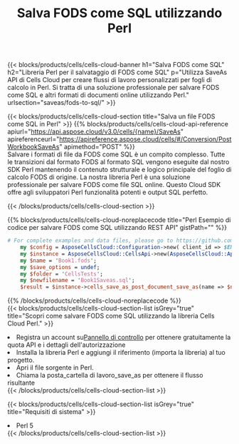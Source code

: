 ﻿---
title:  Salva FODS come SQL utilizzando Perl
description:  Utilizzando Aspose.Cells Cloud SDK per Perl per salvare il file in formato FODS come file in formato SQL.
kwords: Excel, Save FODS as SQL, REST, Perl
howto: How to save FODS as SQL using Aspose.Cells Cloud Perl library.
---
{{< blocks/products/cells/cells-cloud-banner h1="Salva FODS come SQL" h2="Libreria Perl per il salvataggio di FODS come SQL" p="Utilizza SaveAs API di Cells Cloud per creare flussi di lavoro personalizzati per fogli di calcolo in Perl. Si tratta di una soluzione professionale per salvare FODS come SQL e altri formati di documenti online utilizzando Perl." urlsection="saveas/fods-to-sql/" >}}

{{< blocks/products/cells/cells-cloud-section title="Salva un file FODS come SQL in Perl" >}}
{{% blocks/products/cells/cells-cloud-api-reference apiurl="https://api.aspose.cloud/v3.0/cells/{name}/SaveAs" apireferenceurl="https://apireference.aspose.cloud/cells/#/Conversion/PostWorkbookSaveAs" apimethod="POST" %}}
<br/>
Salvare i formati di file da FODS come SQL è un compito complesso. Tutte le transizioni dal formato FODS al formato SQL vengono eseguite dal nostro SDK Perl mantenendo il contenuto strutturale e logico principale del foglio di calcolo FODS di origine. La nostra libreria Perl è una soluzione professionale per salvare FODS come file SQL online. Questo Cloud SDK offre agli sviluppatori Perl funzionalità potenti e output SQL perfetto.

{{< /blocks/products/cells/cells-cloud-section >}}

{{% blocks/products/cells/cells-cloud-noreplacecode title="Perl Esempio di codice per salvare FODS come SQL utilizzando REST API" gistPath="" %}}
  
```perl
# For complete examples and data files, please go to https://github.com/aspose-cells-cloud/aspose-cells-cloud-perl/
    my $config = AsposeCellsCloud::Configuration->new( client_id => $ENV{'ProductClientId'}, client_secret => $ENV{'ProductClientSecret'});
    my $instance = AsposeCellsCloud::CellsApi->new(AsposeCellsCloud::ApiClient->new( $config));
    my $name = 'Book1.fods';
    my $save_options = undef;
    my $folder = 'CellsTests';
    my $newfilename = 'Book1Saveas.sql';
    $result = $instance->cells_save_as_post_document_save_as(name => $name,save_options => $save_options, newfilename => $newfilename, folder => $folder);
```
  
{{% /blocks/products/cells/cells-cloud-noreplacecode %}}
<br/>
{{< blocks/products/cells/cells-cloud-section-list isGrey="true" title="Scopri come salvare FODS come SQL utilizzando la libreria Cells Cloud Perl." >}}
<li> Registra un account su<a href="https://dashboard.aspose.cloud/">Pannello di controllo</a> per ottenere gratuitamente la quota API e i dettagli dell'autorizzazione</li>
<li>Installa la libreria Perl e aggiungi il riferimento (importa la libreria) al tuo progetto.</li>
<li>Apri il file sorgente in Perl.</li>
<li>Chiama la posta_cartella di lavoro_save_as per ottenere il flusso risultante</li>
{{< /blocks/products/cells/cells-cloud-section-list >}}

{{< blocks/products/cells/cells-cloud-section-list isGrey="true" title="Requisiti di sistema" >}}
<li>Perl 5</li>
{{< /blocks/products/cells/cells-cloud-section-list >}}
